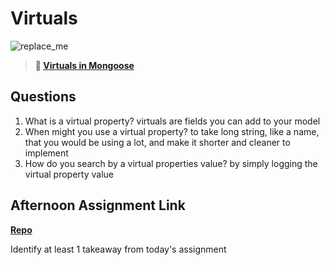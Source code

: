 # Virtuals

![replace_me](https://codeworks.blob.core.windows.net/public/assets/img/illustrations/placeholder.svg)

> **📖 [Virtuals in Mongoose](https://codeworksacademy.com/fs-student-guide/resources/wk5/04-Virtuals)**

## Questions

1. What is a virtual property?
virtuals are fields you can add to your model
2. When might you use a virtual property? 
to take long string, like a name, that you would be using a lot, and make it shorter and cleaner to implement
3. How do you search by a virtual properties value?
by simply logging the virtual property value
## Afternoon Assignment Link

**[Repo](https://github.com/big-daddy-dom/<ASSIGNMENT_REPO>)**

Identify at least 1 takeaway from today's assignment
